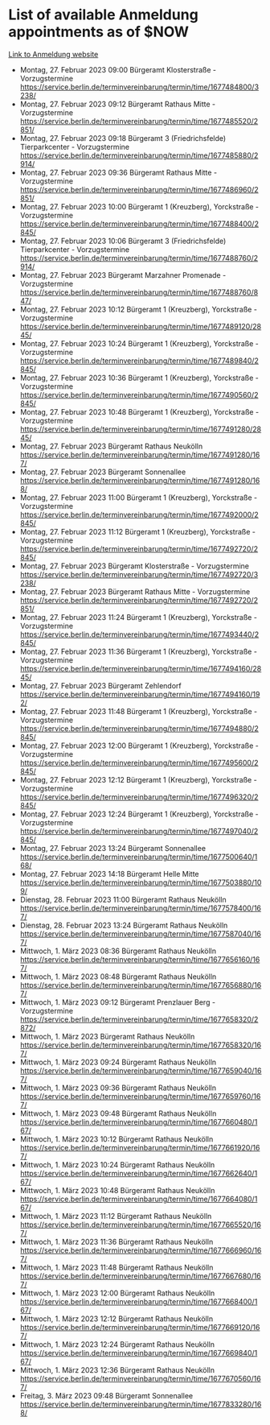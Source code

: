 # List of available Anmeldung appointments as of $NOW
[Link to Anmeldung website](https://service.berlin.de/terminvereinbarung/termin/tag.php?termin=1&anliegen[]=120686&dienstleisterlist=122210,122217,327316,122219,327312,122227,327314,122231,327346,122243,327348,122254,122252,329742,122260,329745,122262,329748,122271,327278,122273,327274,122277,327276,330436,122280,327294,122282,327290,122284,327292,122291,327270,122285,327266,122286,327264,122296,327268,150230,329760,122297,327286,122294,327284,122312,329763,122314,329775,122304,327330,122311,327334,122309,327332,317869,122281,327352,122279,329772,122283,122276,327324,122274,327326,122267,329766,122246,327318,122251,327320,122257,327322,122208,327298,122226,327300&herkunft=http%3A%2F%2Fservice.berlin.de%2Fdienstleistung%2F120686%2F)
- Montag, 27. Februar 2023 09:00 Bürgeramt Klosterstraße - Vorzugstermine https://service.berlin.de/terminvereinbarung/termin/time/1677484800/3238/
- Montag, 27. Februar 2023 09:12 Bürgeramt Rathaus Mitte - Vorzugstermine https://service.berlin.de/terminvereinbarung/termin/time/1677485520/2851/
- Montag, 27. Februar 2023 09:18 Bürgeramt 3 (Friedrichsfelde) Tierparkcenter - Vorzugstermine https://service.berlin.de/terminvereinbarung/termin/time/1677485880/2914/
- Montag, 27. Februar 2023 09:36 Bürgeramt Rathaus Mitte - Vorzugstermine https://service.berlin.de/terminvereinbarung/termin/time/1677486960/2851/
- Montag, 27. Februar 2023 10:00 Bürgeramt 1 (Kreuzberg), Yorckstraße - Vorzugstermine https://service.berlin.de/terminvereinbarung/termin/time/1677488400/2845/
- Montag, 27. Februar 2023 10:06 Bürgeramt 3 (Friedrichsfelde) Tierparkcenter - Vorzugstermine https://service.berlin.de/terminvereinbarung/termin/time/1677488760/2914/
- Montag, 27. Februar 2023  Bürgeramt Marzahner Promenade - Vorzugstermine https://service.berlin.de/terminvereinbarung/termin/time/1677488760/847/
- Montag, 27. Februar 2023 10:12 Bürgeramt 1 (Kreuzberg), Yorckstraße - Vorzugstermine https://service.berlin.de/terminvereinbarung/termin/time/1677489120/2845/
- Montag, 27. Februar 2023 10:24 Bürgeramt 1 (Kreuzberg), Yorckstraße - Vorzugstermine https://service.berlin.de/terminvereinbarung/termin/time/1677489840/2845/
- Montag, 27. Februar 2023 10:36 Bürgeramt 1 (Kreuzberg), Yorckstraße - Vorzugstermine https://service.berlin.de/terminvereinbarung/termin/time/1677490560/2845/
- Montag, 27. Februar 2023 10:48 Bürgeramt 1 (Kreuzberg), Yorckstraße - Vorzugstermine https://service.berlin.de/terminvereinbarung/termin/time/1677491280/2845/
- Montag, 27. Februar 2023  Bürgeramt Rathaus Neukölln https://service.berlin.de/terminvereinbarung/termin/time/1677491280/167/
- Montag, 27. Februar 2023  Bürgeramt Sonnenallee https://service.berlin.de/terminvereinbarung/termin/time/1677491280/168/
- Montag, 27. Februar 2023 11:00 Bürgeramt 1 (Kreuzberg), Yorckstraße - Vorzugstermine https://service.berlin.de/terminvereinbarung/termin/time/1677492000/2845/
- Montag, 27. Februar 2023 11:12 Bürgeramt 1 (Kreuzberg), Yorckstraße - Vorzugstermine https://service.berlin.de/terminvereinbarung/termin/time/1677492720/2845/
- Montag, 27. Februar 2023  Bürgeramt Klosterstraße - Vorzugstermine https://service.berlin.de/terminvereinbarung/termin/time/1677492720/3238/
- Montag, 27. Februar 2023  Bürgeramt Rathaus Mitte - Vorzugstermine https://service.berlin.de/terminvereinbarung/termin/time/1677492720/2851/
- Montag, 27. Februar 2023 11:24 Bürgeramt 1 (Kreuzberg), Yorckstraße - Vorzugstermine https://service.berlin.de/terminvereinbarung/termin/time/1677493440/2845/
- Montag, 27. Februar 2023 11:36 Bürgeramt 1 (Kreuzberg), Yorckstraße - Vorzugstermine https://service.berlin.de/terminvereinbarung/termin/time/1677494160/2845/
- Montag, 27. Februar 2023  Bürgeramt Zehlendorf https://service.berlin.de/terminvereinbarung/termin/time/1677494160/192/
- Montag, 27. Februar 2023 11:48 Bürgeramt 1 (Kreuzberg), Yorckstraße - Vorzugstermine https://service.berlin.de/terminvereinbarung/termin/time/1677494880/2845/
- Montag, 27. Februar 2023 12:00 Bürgeramt 1 (Kreuzberg), Yorckstraße - Vorzugstermine https://service.berlin.de/terminvereinbarung/termin/time/1677495600/2845/
- Montag, 27. Februar 2023 12:12 Bürgeramt 1 (Kreuzberg), Yorckstraße - Vorzugstermine https://service.berlin.de/terminvereinbarung/termin/time/1677496320/2845/
- Montag, 27. Februar 2023 12:24 Bürgeramt 1 (Kreuzberg), Yorckstraße - Vorzugstermine https://service.berlin.de/terminvereinbarung/termin/time/1677497040/2845/
- Montag, 27. Februar 2023 13:24 Bürgeramt Sonnenallee https://service.berlin.de/terminvereinbarung/termin/time/1677500640/168/
- Montag, 27. Februar 2023 14:18 Bürgeramt Helle Mitte https://service.berlin.de/terminvereinbarung/termin/time/1677503880/109/
- Dienstag, 28. Februar 2023 11:00 Bürgeramt Rathaus Neukölln https://service.berlin.de/terminvereinbarung/termin/time/1677578400/167/
- Dienstag, 28. Februar 2023 13:24 Bürgeramt Rathaus Neukölln https://service.berlin.de/terminvereinbarung/termin/time/1677587040/167/
- Mittwoch, 1. März 2023 08:36 Bürgeramt Rathaus Neukölln https://service.berlin.de/terminvereinbarung/termin/time/1677656160/167/
- Mittwoch, 1. März 2023 08:48 Bürgeramt Rathaus Neukölln https://service.berlin.de/terminvereinbarung/termin/time/1677656880/167/
- Mittwoch, 1. März 2023 09:12 Bürgeramt Prenzlauer Berg - Vorzugstermine https://service.berlin.de/terminvereinbarung/termin/time/1677658320/2872/
- Mittwoch, 1. März 2023  Bürgeramt Rathaus Neukölln https://service.berlin.de/terminvereinbarung/termin/time/1677658320/167/
- Mittwoch, 1. März 2023 09:24 Bürgeramt Rathaus Neukölln https://service.berlin.de/terminvereinbarung/termin/time/1677659040/167/
- Mittwoch, 1. März 2023 09:36 Bürgeramt Rathaus Neukölln https://service.berlin.de/terminvereinbarung/termin/time/1677659760/167/
- Mittwoch, 1. März 2023 09:48 Bürgeramt Rathaus Neukölln https://service.berlin.de/terminvereinbarung/termin/time/1677660480/167/
- Mittwoch, 1. März 2023 10:12 Bürgeramt Rathaus Neukölln https://service.berlin.de/terminvereinbarung/termin/time/1677661920/167/
- Mittwoch, 1. März 2023 10:24 Bürgeramt Rathaus Neukölln https://service.berlin.de/terminvereinbarung/termin/time/1677662640/167/
- Mittwoch, 1. März 2023 10:48 Bürgeramt Rathaus Neukölln https://service.berlin.de/terminvereinbarung/termin/time/1677664080/167/
- Mittwoch, 1. März 2023 11:12 Bürgeramt Rathaus Neukölln https://service.berlin.de/terminvereinbarung/termin/time/1677665520/167/
- Mittwoch, 1. März 2023 11:36 Bürgeramt Rathaus Neukölln https://service.berlin.de/terminvereinbarung/termin/time/1677666960/167/
- Mittwoch, 1. März 2023 11:48 Bürgeramt Rathaus Neukölln https://service.berlin.de/terminvereinbarung/termin/time/1677667680/167/
- Mittwoch, 1. März 2023 12:00 Bürgeramt Rathaus Neukölln https://service.berlin.de/terminvereinbarung/termin/time/1677668400/167/
- Mittwoch, 1. März 2023 12:12 Bürgeramt Rathaus Neukölln https://service.berlin.de/terminvereinbarung/termin/time/1677669120/167/
- Mittwoch, 1. März 2023 12:24 Bürgeramt Rathaus Neukölln https://service.berlin.de/terminvereinbarung/termin/time/1677669840/167/
- Mittwoch, 1. März 2023 12:36 Bürgeramt Rathaus Neukölln https://service.berlin.de/terminvereinbarung/termin/time/1677670560/167/
- Freitag, 3. März 2023 09:48 Bürgeramt Sonnenallee https://service.berlin.de/terminvereinbarung/termin/time/1677833280/168/
